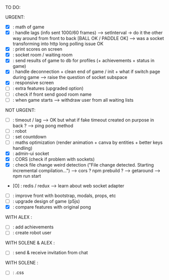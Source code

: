 TO DO:

URGENT:
- [X] : math of game
- [X] : handle lags (info sent 1000/60 frames) --> setInterval -> do it the other way around from front to back [BALL OK / PADDLE OK] --> was a socket transforming into http long polling issue OK
- [X] : print scores on screen
- [X] : socket room / waiting room
- [X] : send results of game to db for profiles (+ achievements + status in game)
- [X] : handle deconnection + clean end of game / init + what if switch page during game --> raise the question of socket subspace
- [X] : responsive screen
- [ ] : extra features (upgraded option)
- [ ] : check if front send good room name
- [ ] : when game starts --> withdraw user from all waiting lists

NOT URGENT:
- [ ] : timeout / lag --> OK but what if fake timeout created on purpose in back ? --> ping pong method
- [ ] : robot
- [ ] : set countdown
- [ ] : maths optimization (render animation + canva by entities + better keys handling)
- [X] : admin-ui socket
- [X] : CORS (check if problem with sockets)
- [X] : check file change weird detection ("File change detected. Starting incremental compilation...") --> cors ? npm prebuild ? --> getaround --> npm run start
- [O] : redis / redux --> learn about web socket adapter
- [ ] : improve front with bootstrap, modals, props, etc
- [ ] : upgrade design of game (p5js)
- [X] : compare features with original pong

WITH ALEX :
- [ ] : add achievements
- [ ] : create robot user

WITH SOLENE & ALEX :
- [ ] : send & receive invitation from chat

WITH SOLENE :
- [ ] : .css
